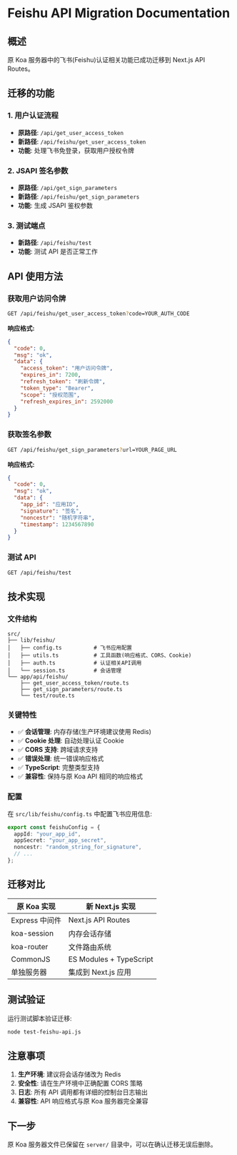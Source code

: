 # Feishu API Migration Documentation

## 概述

原 Koa 服务器中的飞书(Feishu)认证相关功能已成功迁移到 Next.js API Routes。

## 迁移的功能

### 1. 用户认证流程

- **原路径**: `/api/get_user_access_token`
- **新路径**: `/api/feishu/get_user_access_token`
- **功能**: 处理飞书免登录，获取用户授权令牌

### 2. JSAPI 签名参数

- **原路径**: `/api/get_sign_parameters`
- **新路径**: `/api/feishu/get_sign_parameters`
- **功能**: 生成 JSAPI 鉴权参数

### 3. 测试端点

- **新路径**: `/api/feishu/test`
- **功能**: 测试 API 是否正常工作

## API 使用方法

### 获取用户访问令牌

```bash
GET /api/feishu/get_user_access_token?code=YOUR_AUTH_CODE
```

**响应格式:**

```json
{
  "code": 0,
  "msg": "ok",
  "data": {
    "access_token": "用户访问令牌",
    "expires_in": 7200,
    "refresh_token": "刷新令牌",
    "token_type": "Bearer",
    "scope": "授权范围",
    "refresh_expires_in": 2592000
  }
}
```

### 获取签名参数

```bash
GET /api/feishu/get_sign_parameters?url=YOUR_PAGE_URL
```

**响应格式:**

```json
{
  "code": 0,
  "msg": "ok",
  "data": {
    "app_id": "应用ID",
    "signature": "签名",
    "noncestr": "随机字符串",
    "timestamp": 1234567890
  }
}
```

### 测试 API

```bash
GET /api/feishu/test
```

## 技术实现

### 文件结构

```
src/
├── lib/feishu/
│   ├── config.ts          # 飞书应用配置
│   ├── utils.ts           # 工具函数(响应格式、CORS、Cookie)
│   ├── auth.ts            # 认证相关API调用
│   └── session.ts         # 会话管理
└── app/api/feishu/
    ├── get_user_access_token/route.ts
    ├── get_sign_parameters/route.ts
    └── test/route.ts
```

### 关键特性

- ✅ **会话管理**: 内存存储(生产环境建议使用 Redis)
- ✅ **Cookie 处理**: 自动处理认证 Cookie
- ✅ **CORS 支持**: 跨域请求支持
- ✅ **错误处理**: 统一错误响应格式
- ✅ **TypeScript**: 完整类型支持
- ✅ **兼容性**: 保持与原 Koa API 相同的响应格式

### 配置

在 `src/lib/feishu/config.ts` 中配置飞书应用信息:

```typescript
export const feishuConfig = {
  appId: "your_app_id",
  appSecret: "your_app_secret",
  noncestr: "random_string_for_signature",
  // ...
};
```

## 迁移对比

| 原 Koa 实现    | 新 Next.js 实现         |
| -------------- | ----------------------- |
| Express 中间件 | Next.js API Routes      |
| koa-session    | 内存会话存储            |
| koa-router     | 文件路由系统            |
| CommonJS       | ES Modules + TypeScript |
| 单独服务器     | 集成到 Next.js 应用     |

## 测试验证

运行测试脚本验证迁移:

```bash
node test-feishu-api.js
```

## 注意事项

1. **生产环境**: 建议将会话存储改为 Redis
2. **安全性**: 请在生产环境中正确配置 CORS 策略
3. **日志**: 所有 API 调用都有详细的控制台日志输出
4. **兼容性**: API 响应格式与原 Koa 服务器完全兼容

## 下一步

原 Koa 服务器文件已保留在 `server/` 目录中，可以在确认迁移无误后删除。
